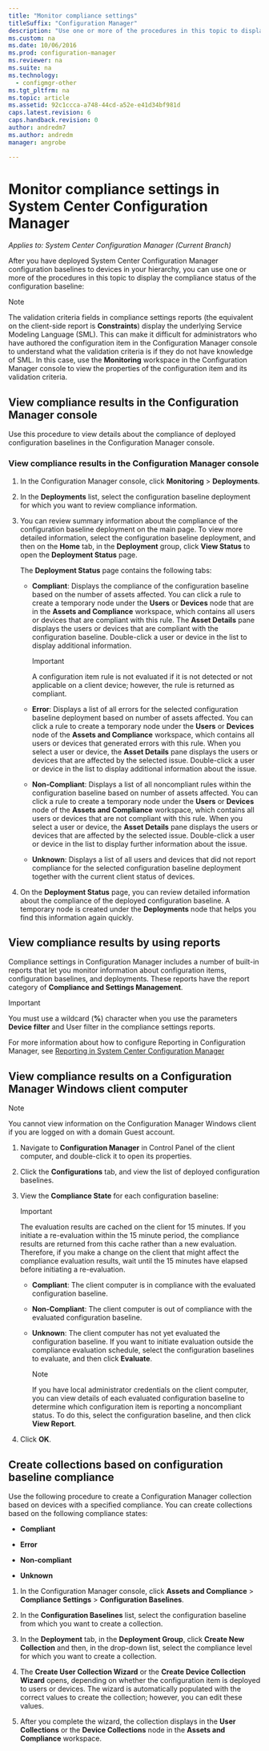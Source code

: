 ```yaml
---
title: "Monitor compliance settings"
titleSuffix: "Configuration Manager"
description: "Use one or more of the procedures in this topic to display the compliance status of the configuration baseline."
ms.custom: na
ms.date: 10/06/2016
ms.prod: configuration-manager
ms.reviewer: na
ms.suite: na
ms.technology:
  - configmgr-other
ms.tgt_pltfrm: na
ms.topic: article
ms.assetid: 92c1ccca-a748-44cd-a52e-e41d34bf981d
caps.latest.revision: 6
caps.handback.revision: 0
author: andredm7ms.author: andredmmanager: angrobe

---
```

# Monitor compliance settings in System Center Configuration Manager*Applies to: System Center Configuration Manager (Current Branch)*
After you have deployed System Center Configuration Manager configuration baselines to devices in your hierarchy, you can use one or more of the procedures in this topic to display the compliance status of the configuration baseline:

> [!NOTE]  
>  The validation criteria fields in compliance settings reports (the equivalent on the client-side report is **Constraints**) display the underlying Service Modeling Language (SML). This can make it difficult for administrators who have authored the configuration item in the Configuration Manager console to understand what the validation criteria is if they do not have knowledge of SML. In this case, use the **Monitoring** workspace in the Configuration Manager console to view the properties of the configuration item and its validation criteria.  

##  View compliance results in the Configuration Manager console  
 Use this procedure to view details about the compliance of deployed configuration baselines in the Configuration Manager console.  

### View compliance results in the Configuration Manager console  

1.  In the Configuration Manager console, click **Monitoring** > **Deployments**.  

3.  In the **Deployments** list, select the configuration baseline deployment for which you want to review compliance information.  

4.  You can review summary information about the compliance of the configuration baseline deployment on the main page. To view more detailed information, select the configuration baseline deployment, and then on the **Home** tab, in the **Deployment** group, click **View Status** to open the **Deployment Status** page.  

     The **Deployment Status** page contains the following tabs:  

    -   **Compliant**: Displays the compliance of the configuration baseline based on the number of assets affected. You can click a rule to create a temporary node under the **Users** or **Devices** node that are in the **Assets and Compliance** workspace, which contains all users or devices that are compliant with this rule. The **Asset Details** pane displays the users or devices that are compliant with the configuration baseline. Double-click a user or device in the list to display additional information.  

        > [!IMPORTANT]  
        >  A configuration item rule is not evaluated if it is not detected or not applicable on a client device; however, the rule is returned as compliant.  

    -   **Error**: Displays a list of all errors for the selected configuration baseline deployment based on number of assets affected. You can click a rule to create a temporary node under the **Users** or **Devices** node of the **Assets and Compliance** workspace, which contains all users or devices that generated errors with this rule. When you select a user or device, the **Asset Details** pane displays the users or devices that are affected by the selected issue. Double-click a user or device in the list to display additional information about the issue.  

    -   **Non-Compliant**: Displays a list of all noncompliant rules within the configuration baseline based on number of assets affected. You can click a rule to create a temporary node under the **Users** or **Devices** node of the **Assets and Compliance** workspace, which contains all users or devices that are not compliant with this rule. When you select a user or device, the **Asset Details** pane displays the users or devices that are affected by the selected issue. Double-click a user or device in the list to display further information about the issue.  

    -   **Unknown**: Displays a list of all users and devices that did not report compliance for the selected configuration baseline deployment together with the current client status of devices.  

5.  On the **Deployment Status** page, you can review detailed information about the compliance of the deployed configuration baseline. A temporary node is created under the **Deployments** node that helps you find this information again quickly.  

##  View compliance results by using reports  
 Compliance settings in Configuration Manager includes a number of built-in reports that let you monitor information about configuration items, configuration baselines, and deployments. These reports have the report category of **Compliance and Settings Management**.  

> [!IMPORTANT]  
>  You must use a wildcard (**%**) character when you use the parameters **Device filter** and User filter in the compliance settings reports.  

 For more information about how to configure Reporting in Configuration Manager, see [Reporting in System Center Configuration Manager](../../core/servers/manage/reporting.md)  

##  View compliance results on a Configuration Manager Windows client computer

> [!NOTE]  
>  You cannot view information on the Configuration Manager Windows client if you are logged on with a domain Guest account.    

1.  Navigate to **Configuration Manager** in Control Panel of the client computer, and double-click it to open its properties.  

2.  Click the **Configurations** tab, and view the list of deployed configuration baselines.  

3.  View the **Compliance State** for each configuration baseline:  

    > [!IMPORTANT]  
    >  The evaluation results are cached on the client for 15 minutes. If you initiate a re-evaluation within the 15 minute period, the compliance results are returned from this cache rather than a new evaluation. Therefore, if you make a change on the client that might affect the compliance evaluation results, wait until the 15 minutes have elapsed before initiating a re-evaluation.  

    -   **Compliant**: The client computer is in compliance with the evaluated configuration baseline.  

    -   **Non-Compliant**: The client computer is out of compliance with the evaluated configuration baseline.  

    -   **Unknown**: The client computer has not yet evaluated the configuration baseline. If you want to initiate evaluation outside the compliance evaluation schedule, select the configuration baselines to evaluate, and then click **Evaluate**.  

        > [!NOTE]  
        >  If you have local administrator credentials on the client computer, you can view details of each evaluated configuration baseline to determine which configuration item is reporting a noncompliant status. To do this, select the configuration baseline, and then click **View Report**.  

4.  Click **OK**.  

##  Create collections based on configuration baseline compliance  
 Use the following procedure to create a Configuration Manager collection based on devices with a specified compliance. You can create collections based on the following compliance states:  

-   **Compliant**  

-   **Error**  

-   **Non-compliant**  

-   **Unknown**  

1.  In the Configuration Manager console, click **Assets and Compliance** > **Compliance Settings** > **Configuration Baselines**.  

3.  In the **Configuration Baselines** list, select the configuration baseline from which you want to create a collection.  

4.  In the **Deployment** tab, in the **Deployment Group**, click **Create New Collection** and then, in the drop-down list, select the compliance level for which you want to create a collection.  

5.  The **Create User Collection Wizard** or the **Create Device Collection Wizard** opens, depending on whether the configuration item is deployed to users or devices. The wizard is automatically populated with the correct values to create the collection; however, you can edit these values.  

6.  After you complete the wizard, the collection displays in the **User Collections** or the **Device Collections** node in the **Assets and Compliance** workspace.  

